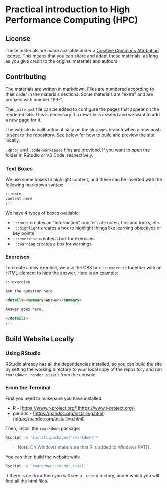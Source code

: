 # Practical introduction to High Performance Computing (HPC)

## License

These materials are made available under a [Creative Commons Attribution license](https://creativecommons.org/licenses/by/4.0/). 
This means that you can share and adapt these materials, as long as you give credit to the original materials and authors. 


## Contributing

The materials are written in markdown. 
Files are numbered according to their order in the materials sections. 
Some materials are "extra" and are prefixed with number "99-". 

The `_site.yml` file can be edited to configure the pages that appear on the rendered site. 
This is necessary if a new file is created and we want to add a new page for it. 

The website is built automatically on the `gh-pages` branch when a new push is sent to the repository. 
See below for how to build and preview the site locally.

`.Rproj` and `.code-workspace` files are provided, if you want to open the folder in RStudio or VS Code, respectively. 


### Text Boxes

We use some boxes to highlight content, and these can be inserted with the following markdown syntax:

```markdown
:::note
content here
:::
```

We have 4 types of boxes available:

- `:::note` creates an "information" box for side notes, tips and tricks, etc.
- `:::highlight` creates a box to highlight things like learning objectives or key points
- `:::exercise` creates a box for exercises
- `:::warning` creates a box for warnings


### Exercises

To create a new exercise, we use the CSS box `:::exercise` together with an HTML element to hide the answer. 
Here is an example:

```markdown
:::exercise

Ask the question here

<details><summary>Answer</summary>

Answer goes here. 

</details>
:::
```

## Build Website Locally

### Using RStudio

RStudio already has all the dependencies installed, so you can build the site by setting the working directory to your local copy of the repository and run `rmarkdown::render_site()` from the console. 

### From the Terminal

First you need to make sure you have installed: 

* R - [https://www.r-project.org/](https://www.r-project.org/)
* pandoc - [https://pandoc.org/installing.html](https://pandoc.org/installing.html)

Then, install the `rmarkdown` package:

```bash
Rscript -e 'install.packages("rmarkdown")'
```

> Note: On Windows make sure that R is added to Windows PATH. 

You can then build the website with:

```bash
Rscript -e 'rmarkdown::render_site()'
```

If there is no error then you will see a `_site` directory, under which you will find all the html files.
